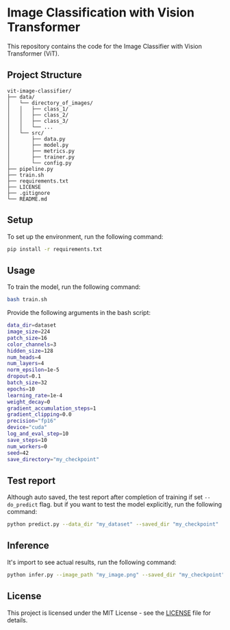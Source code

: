 # Image Classification with Vision Transformer
This repository contains the code for the Image Classifier with Vision Transformer (ViT).

## Project Structure
```
vit-image-classifier/
├── data/
│   └── directory_of_images/
│   │   ├── class_1/
│   │   ├── class_2/
│   │   ├── class_3/
│   │   └── ...
│   └── src/
│       ├── data.py
│       ├── model.py
│       ├── metrics.py
│       ├── trainer.py
│       └── config.py
├── pipeline.py
├── train.sh
├── requirements.txt
├── LICENSE
├── .gitignore
└── README.md
```    

## Setup
To set up the environment, run the following command:

```bash
pip install -r requirements.txt
```

## Usage
To train the model, run the following command:

```bash
bash train.sh
```
Provide the following arguments in the bash script:
```bash
data_dir=dataset
image_size=224
patch_size=16
color_channels=3
hidden_size=128
num_heads=4
num_layers=4
norm_epsilon=1e-5
dropout=0.1
batch_size=32
epochs=10
learning_rate=1e-4
weight_decay=0
gradient_accumulation_steps=1
gradient_clipping=0.0
precision="fp16"
device="cuda"
log_and_eval_step=10
save_steps=10
num_workers=0
seed=42
save_directory="my_checkpoint"
```

## Test report
Although auto saved, the test report after completion of training if set `--do_predict` flag. but if you want to test the model explicitly, run the following command:

```bash
python predict.py --data_dir "my_dataset" --saved_dir "my_checkpoint"
```

## Inference
It's import to see actual results, run the following command:

```bash
python infer.py --image_path "my_image.png" --saved_dir "my_checkpoint"
```

## License
This project is licensed under the MIT License - see the [LICENSE](LICENSE) file for details.